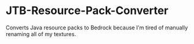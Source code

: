 # JTB-Resource-Pack-Converter
Converts Java resource packs to Bedrock because I'm tired of manually renaming all of my textures.
